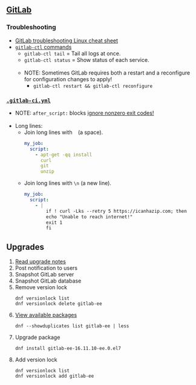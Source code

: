## [GitLab](https://docs.gitlab.com/ee/)

### Troubleshooting

- [GitLab troubleshooting Linux cheat sheet](https://docs.gitlab.com/ee/administration/troubleshooting/linux_cheat_sheet.html)
- [`gitlab-ctl` commands](https://docs.gitlab.com/omnibus/maintenance/)
  - `gitlab-ctl tail` = Tail all logs at once.
  - `gitlab-ctl status` = Show status of each service.
<br><br>
  - NOTE: Sometimes GitLab requires both a restart and a reconfigure for configuration changes to apply!
    - `gitlab-ctl restart && gitlab-ctl reconfigure`

### [`.gitlab-ci.yml`](https://docs.gitlab.com/ee/ci/yaml/)

- NOTE: `after_script:` blocks [ignore nonzero exit codes!](https://stackoverflow.com/a/72984677)
<br><br>
- Long lines:
  - Join long lines with ` ` (a space).
    ```yaml
    my_job:
      script:
        - apt-get -qq install
          curl
          git
          unzip
    ```
  - Join long lines with `\n` (a new line).
    ```yaml
    my_job:
      script:
        - |
            if ! curl -Lks --retry 5 https://icanhazip.com; then
            echo "Unable to reach internet!"
            exit 1
            fi
    ```

## Upgrades

1. [Read upgrade notes](https://docs.gitlab.com/ee/update/package/)
1. Post notification to users
2. Snapshot GitLab server
3. Snapshot GitLab database
4. Remove version lock
   ```
   dnf versionlock list
   dnf versionlock delete gitlab-ee
   ```
5. [View available packages](https://unix.stackexchange.com/a/151690)
   ```
   dnf --showduplicates list gitlab-ee | less
   ```
6. Upgrade package
   ```
   dnf install gitlab-ee-16.11.10-ee.0.el7
   ```
7. Add version lock
   ```
   dnf versionlock list
   dnf versionlock add gitlab-ee
   ```
